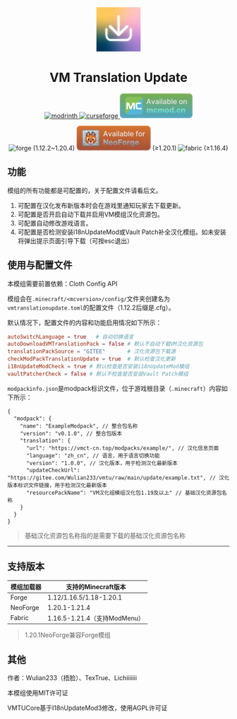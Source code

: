 <div align="center"> 
   <img height="100px" width="100px" alt="logo" src="./common/src/main/resources/assets/vmtranslationupdate/icon.png"/> 
   <h1>VM Translation Update</h1>

<a href="https://modrinth.com/project/vmupdate/">
<img alt="modrinth" height="56" src="https://cdn.jsdelivr.net/npm/@intergrav/devins-badges@3/assets/cozy/available/modrinth_vector.svg">
</a>
<a href="https://www.curseforge.com/minecraft/mc-mods/vmtranslationupdate">
<img alt="curseforge" height="56" src="https://cdn.jsdelivr.net/npm/@intergrav/devins-badges@3/assets/cozy/available/curseforge_vector.svg">
</a>
<a href="https://www.mcmod.cn/class/11203.html">
<img alt="mcmod.cn" height="56" src="https://raw.githubusercontent.com/KessokuTeaTime/Badges-Extra/main/assets/cozy/available/mcmodcn_vector.svg">
</a>

<img alt="forge" height="56" src="https://cdn.jsdelivr.net/npm/@intergrav/devins-badges@3/assets/cozy/supported/forge_vector.svg"> (1.12.2~1.20.4)
<img alt="neoforge" height="56" src="https://raw.githubusercontent.com/KessokuTeaTime/Badges-Extra/main/assets/cozy/supported/neoforge_vector.svg"> (≥1.20.1)
<img alt="fabric" height="56" src="https://cdn.jsdelivr.net/npm/@intergrav/devins-badges@3/assets/cozy/supported/fabric_vector.svg"> (≥1.16.4)
</div>

## 功能

模组的所有功能都是可配置的，关于配置文件请看后文。

1. 可配置在汉化发布新版本时会在游戏里通知玩家去下载更新。
2. 可配置是否开启自动下载并启用VM模组汉化资源包。
3. 可配置自动修改游戏语言。
4. 可配置是否检测安装i18nUpdateMod或Vault Patch补全汉化模组。如未安装将弹出提示页面引导下载（可按esc退出）

## 使用与配置文件

本模组需要前置依赖：Cloth Config API

模组会在`.minecraft/<mcversion>/config/`文件夹创建名为`vmtranslationupdate.toml`的配置文件（1.12.2后缀是.cfg）。

默认情况下，配置文件的内容和功能启用情况如下所示：
```toml
autoSwitchLanguage = true   # 自动切换语言
autoDownloadVMTranslationPack = false # 默认不自动下载VM汉化资源包
translationPackSource = "GITEE"       # 汉化资源包下载源
checkModPackTranslationUpdate = true  # 默认检查汉化更新
i18nUpdateModCheck = true # 默认检查是否安装i18nUpdateMod模组
vaultPatcherCheck = false # 默认不检查是否安装Vault Patch模组
```

`modpackinfo.json`是modpack标识文件，位于游戏根目录（`.minecraft`）内容如下所示：
```json5
{
  "modpack": {
    "name": "ExampleModpack", // 整合包名称
    "version": "v0.1.0", // 整合包版本
    "translation": {
      "url": "https://vmct-cn.top/modpacks/example/", // 汉化信息页面
      "language": "zh_cn", // 语言，用于语言切换功能
      "version": "1.0.0", // 汉化版本，用于检测汉化最新版本
      "updateCheckUrl": "https://gitee.com/Wulian233/vmtu/raw/main/update/example.txt", // 汉化版本标识文件链接，用于检测汉化最新版本
      "resourcePackName": "VM汉化组模组汉化包1.19及以上" // 基础汉化资源包名称
    }
  }
}
```

> 基础汉化资源包名称指的是需要下载的基础汉化资源包名称

--- 

## 支持版本

| 模组加载器    | 支持的Minecraft版本           |
|----------|--------------------------|
| Forge    | 1.12/1.16.5/1.18-1.20.1  |
| NeoForge | 1.20.1-1.21.4            |
| Fabric   | 1.16.5-1.21.4（支持ModMenu） |

> 1.20.1NeoForge兼容Forge模组

## 其他
作者：Wulian233（捂脸）、TexTrue、Lichiiiiiii

本模组使用MIT许可证

VMTUCore基于I18nUpdateMod3修改，使用AGPL许可证